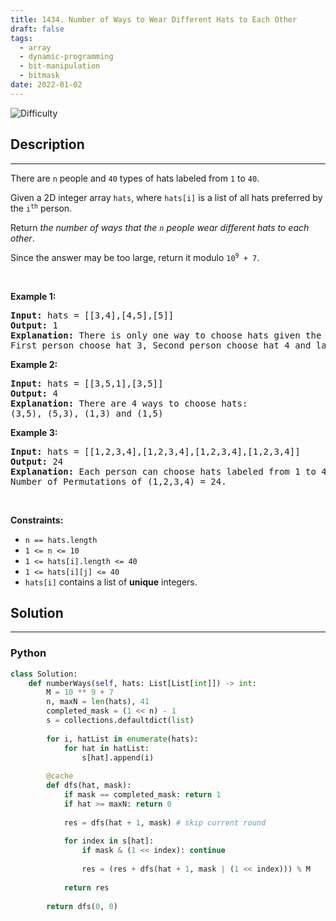 ```yaml
---
title: 1434. Number of Ways to Wear Different Hats to Each Other
draft: false
tags: 
  - array
  - dynamic-programming
  - bit-manipulation
  - bitmask
date: 2022-01-02
---
```


![Difficulty](https://img.shields.io/badge/Difficulty-Hard-blue.svg)

## Description

---
<p>There are <code>n</code> people and <code>40</code> types of hats labeled from <code>1</code> to <code>40</code>.</p>

<p>Given a 2D integer array <code>hats</code>, where <code>hats[i]</code> is a list of all hats preferred by the <code>i<sup>th</sup></code> person.</p>

<p>Return <em>the number of ways that the <code>n</code> people wear different hats to each other</em>.</p>

<p>Since the answer may be too large, return it modulo <code>10<sup>9</sup> + 7</code>.</p>

<p>&nbsp;</p>
<p><strong class="example">Example 1:</strong></p>

<pre>
<strong>Input:</strong> hats = [[3,4],[4,5],[5]]
<strong>Output:</strong> 1
<strong>Explanation:</strong> There is only one way to choose hats given the conditions. 
First person choose hat 3, Second person choose hat 4 and last one hat 5.
</pre>

<p><strong class="example">Example 2:</strong></p>

<pre>
<strong>Input:</strong> hats = [[3,5,1],[3,5]]
<strong>Output:</strong> 4
<strong>Explanation:</strong> There are 4 ways to choose hats:
(3,5), (5,3), (1,3) and (1,5)
</pre>

<p><strong class="example">Example 3:</strong></p>

<pre>
<strong>Input:</strong> hats = [[1,2,3,4],[1,2,3,4],[1,2,3,4],[1,2,3,4]]
<strong>Output:</strong> 24
<strong>Explanation:</strong> Each person can choose hats labeled from 1 to 4.
Number of Permutations of (1,2,3,4) = 24.
</pre>

<p>&nbsp;</p>
<p><strong>Constraints:</strong></p>

<ul>
	<li><code>n == hats.length</code></li>
	<li><code>1 &lt;= n &lt;= 10</code></li>
	<li><code>1 &lt;= hats[i].length &lt;= 40</code></li>
	<li><code>1 &lt;= hats[i][j] &lt;= 40</code></li>
	<li><code>hats[i]</code> contains a list of <strong>unique</strong> integers.</li>
</ul>


## Solution

---
### Python
``` py title='number-of-ways-to-wear-different-hats-to-each-other'
class Solution:
    def numberWays(self, hats: List[List[int]]) -> int:
        M = 10 ** 9 + 7
        n, maxN = len(hats), 41
        completed_mask = (1 << n) - 1
        s = collections.defaultdict(list)
        
        for i, hatList in enumerate(hats):
            for hat in hatList:
                s[hat].append(i)
        
        @cache
        def dfs(hat, mask):
            if mask == completed_mask: return 1
            if hat >= maxN: return 0
            
            res = dfs(hat + 1, mask) # skip current round
            
            for index in s[hat]:
                if mask & (1 << index): continue
                
                res = (res + dfs(hat + 1, mask | (1 << index))) % M
                
            return res
        
        return dfs(0, 0)
            
                
                
        

```

